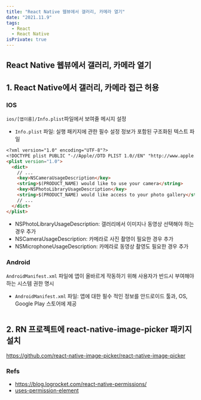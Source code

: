 ```yaml
---
title: "React Native 웹뷰에서 갤러리, 카메라 열기"
date: "2021.11.9"
tags:
  - React
  - React Native
isPrivate: true
---
```


## React Native 웹뷰에서 갤러리, 카메라 열기

## 1. React Native에서 갤러리, 카메라 접근 허용

### IOS

`ios/[앱이름]/Info.plist`파일에서 보여줄 메시지 설정

- `Info.plist` 파일: 실행 패키지에 관한 필수 설정 정보가 포함된 구조화된 텍스트 파일

```md
<?xml version="1.0" encoding="UTF-8"?>
<!DOCTYPE plist PUBLIC "-//Apple//DTD PLIST 1.0//EN" "http://www.apple.com/DTDs/PropertyList-1.0.dtd">
<plist version="1.0">
  <dict>
    // ...
    <key>NSCameraUsageDescription</key>
    <string>$(PRODUCT_NAME) would like to use your camera</string>
    <key>NSPhotoLibraryUsageDescription</key>
    <string>$(PRODUCT_NAME) would like access to your photo gallery</string>
    // ...
  </dict>
</plist>
```

- NSPhotoLibraryUsageDescription: 갤러리에서 이미지나 동영상 선택해야 하는 경우 추가
- NSCameraUsageDescription: 카메라로 사진 촬영이 필요한 경우 추가
- NSMicrophoneUsageDescription: 카메라로 동영상 촬영도 필요한 경우 추가

### Android

`AndroidManifest.xml` 파일에 앱이 올바르게 작동하기 위해 사용자가 반드시 부여해야 하는 시스템 권한 명시

- `AndroidManifest.xml` 파일: 앱에 대한 필수 적인 정보를 안드로이드 툴과, OS, Google Play 스토어에 제공

```

```

## 2. RN 프로젝트에 react-native-image-picker 패키지 설치

https://github.com/react-native-image-picker/react-native-image-picker

### Refs

- https://blog.logrocket.com/react-native-permissions/
- [uses-permission-element](https://developer.android.com/guide/topics/manifest/uses-permission-element)
